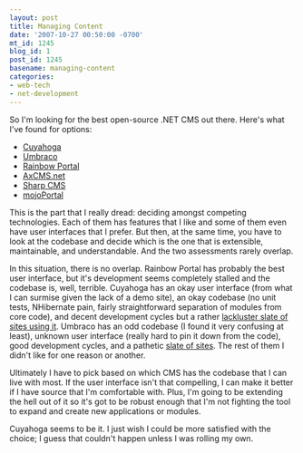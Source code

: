 ```yaml
---
layout: post
title: Managing Content
date: '2007-10-27 00:50:00 -0700'
mt_id: 1245
blog_id: 1
post_id: 1245
basename: managing-content
categories:
- web-tech
- net-development
---
```

<p>So I'm looking for the best open-source .NET CMS out there. Here's what I've found for options:</p><ul><li><a href="http://www.cuyahoga-project.org/">Cuyahoga</a></li><li><a href="http://umbraco.org/">Umbraco</a></li><li><a href="http://www.rainbowportal.net/">Rainbow Portal</a></li><li><a href="http://www.axcms.net/">AxCMS.net</a></li><li><a href="http://www.sharpcms.net/">Sharp CMS</a></li><li><a href="http://www.mojoportal.com/">mojoPortal</a></li></ul><p>This is the part that I really dread: deciding amongst competing technologies. Each of them has features that I like and some of them even have user interfaces that I prefer. But then, at the same time, you have to look at the codebase and decide which is the one that is extensible, maintainable, and understandable. And the two assessments rarely overlap.</p><p>In this situation, there is no overlap. Rainbow Portal has probably the best user interface, but it's development seems completely stalled and the codebase is, well, terrible. Cuyahoga has an okay user interface (from what I can surmise given the lack of a demo site), an okay codebase (no unit tests, NHibernate pain, fairly straightforward separation of modules from core code), and decent development cycles but a rather <a href="http://www.cuyahoga-project.org/home/forum.aspx?g=topics&amp;f=8">lackluster slate of sites using it</a>. Umbraco has an odd codebase (I found it very confusing at least), unknown user interface (really hard to pin it down from the code), good development cycles, and a pathetic <a href="http://umbraco.org/tour/sites-running-umbraco">slate of sites</a>. The rest of them I didn't like for one reason or another.</p><p>Ultimately I have to pick based on which CMS has the codebase that I can live with most. If the user interface isn't that compelling, I can make it better if I have source that I'm comfortable with. Plus, I'm going to be extending the hell out of it so it's got to be robust enough that I'm not fighting the tool to expand and create new applications or modules.</p><p>Cuyahoga seems to be it. I just wish I could be more satisfied with the choice; I guess that couldn't happen unless I was rolling my own.</p>
